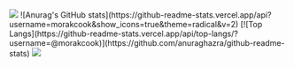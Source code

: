 <img src="https://capsule-render.vercel.app/api?type=waving&color=BDBDC8&height=150&section=header" />
![Anurag's GitHub stats](https://github-readme-stats.vercel.app/api?username=morakcook&show_icons=true&theme=radical&v=2)
[![Top Langs](https://github-readme-stats.vercel.app/api/top-langs/?username=@morakcook)](https://github.com/anuraghazra/github-readme-stats)
<img src="https://capsule-render.vercel.app/api?type=waving&color=BDBDC8&height=150&section=footer" />

